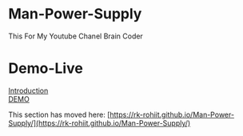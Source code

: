 # Man-Power-Supply
This For My Youtube Chanel Brain Coder

# Demo-Live
<a href="https://rk-rohiit.github.io/Man-Power-Supply/"></a>
<a href="doc:introduction" target="_blank">Introduction</a>
<br>
<a href="https://rk-rohiit.github.io/Man-Power-Supply/">DEMO</a>

This section has moved here: [https://rk-rohiit.github.io/Man-Power-Supply/](https://rk-rohiit.github.io/Man-Power-Supply/)
